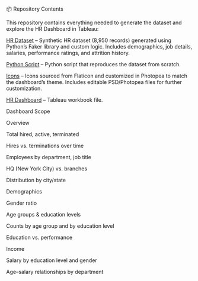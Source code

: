 📦 Repository Contents

This repository contains everything needed to generate the dataset and explore the HR Dashboard in Tableau:

[HR Dataset](./HumanResources.csv) – Synthetic HR dataset (8,950 records) generated using Python’s Faker library and custom logic. Includes demographics, job details, salaries, performance ratings, and attrition history.

[Python Script](./generate_hr_data.py) – Python script that reproduces the dataset from scratch.

[Icons](./images.zip) – Icons sourced from Flaticon and customized in Photopea to match the dashboard’s theme. Includes editable PSD/Photopea files for further customization.

[HR Dashboard](./HR_Dashboard.twbx) – Tableau workbook file. 

Dashboard Scope

Overview

Total hired, active, terminated

Hires vs. terminations over time

Employees by department, job title

HQ (New York City) vs. branches

Distribution by city/state

Demographics

Gender ratio

Age groups & education levels

Counts by age group and by education level

Education vs. performance

Income

Salary by education level and gender

Age–salary relationships by department
